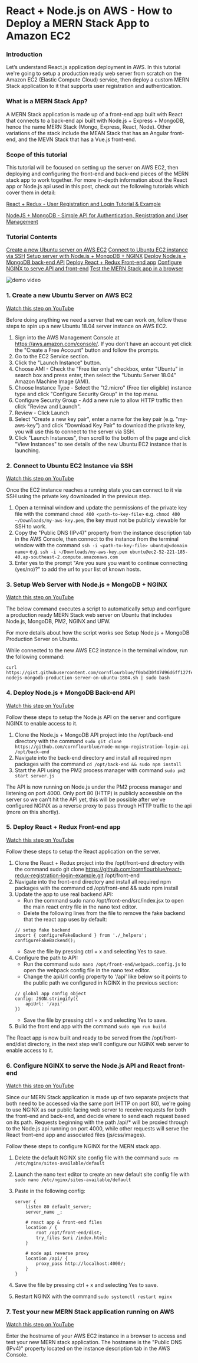# React + Node.js on AWS - How to Deploy a MERN Stack App to Amazon EC2

### Introduction
Let’s understand React.js application deployment in AWS. In this tutorial we're going to setup a production ready web server from scratch on the Amazon EC2 (Elastic Compute Cloud) service, then deploy a custom MERN Stack application to it that supports user registration and authentication.

### What is a MERN Stack App?
A MERN Stack application is made up of a front-end app built with React that connects to a back-end api built with Node.js + Express + MongoDB, hence the name MERN Stack (Mongo, Express, React, Node). Other variations of the stack include the MEAN Stack that has an Angular front-end, and the MEVN Stack that has a Vue.js front-end.

### Scope of this tutorial
This tutorial will be focused on setting up the server on AWS EC2, then deploying and configuring the front-end and back-end pieces of the MERN stack app to work together. For more in-depth information about the React app or Node.js api used in this post, check out the following tutorials which cover them in detail:

[React + Redux - User Registration and Login Tutorial & Example](https://jasonwatmore.com/post/2017/09/16/react-redux-user-registration-and-login-tutorial-example)

[NodeJS + MongoDB - Simple API for Authentication, Registration and User Management
](https://jasonwatmore.com/post/2018/06/14/nodejs-mongodb-simple-api-for-authentication-registration-and-user-management)

### Tutorial Contents
[Create a new Ubuntu server on AWS EC2](https://jasonwatmore.com/#create-server)
[Connect to Ubuntu EC2 instance via SSH](https://jasonwatmore.com/#connect-to-server)
[Setup server with Node.js + MongoDB + NGINX](https://jasonwatmore.com/#setup-server)
[Deploy Node.js + MongoDB back-end API](https://jasonwatmore.com/#deploy-api)
[Deploy React + Redux Front-end app](https://jasonwatmore.com/#deploy-front-end)
[Configure NGINX to serve API and front-end](https://jasonwatmore.com/#configure-nginx)
[Test the MERN Stack app in a browser](https://jasonwatmore.com/#test-mern-stack-app)

![demo video](https://github.com/codemaker2015/react.js-app-deployement-aws/blob/master/demo_video.gif)

### 1. Create a new Ubuntu Server on AWS EC2
[Watch this step on YouTube](https://www.youtube.com/watch?v=FanoTGjkxhQ&t=135s)

Before doing anything we need a server that we can work on, follow these steps to spin up a new Ubuntu 18.04 server instance on AWS EC2.

1. Sign into the AWS Management Console at https://aws.amazon.com/console/. If you don't have an account yet click the "Create a Free Account" button and follow the prompts.
2. Go to the EC2 Service section.
3. Click the "Launch Instance" button.
4. Choose AMI - Check the "Free tier only" checkbox, enter "Ubuntu" in search box and press enter, then select the "Ubuntu Server 18.04" Amazon Machine Image (AMI).
5. Choose Instance Type - Select the "t2.micro" (Free tier eligible) instance type and click "Configure Security Group" in the top menu.
6. Configure Security Group - Add a new rule to allow HTTP traffic then click "Review and Launch".
7. Review - Click Launch
8. Select "Create a new key pair", enter a name for the key pair (e.g. "my-aws-key") and click "Download Key Pair" to download the private key, you will use this to connect to the server via SSH.
9. Click "Launch Instances", then scroll to the bottom of the page and click "View Instances" to see details of the new Ubuntu EC2 instance that is launching.


### 2. Connect to Ubuntu EC2 Instance via SSH
[Watch this step on YouTube](https://www.youtube.com/watch?v=FanoTGjkxhQ&t=355s)

Once the EC2 instance reaches a running state you can connect to it via SSH using the private key downloaded in the previous step.

1. Open a terminal window and update the permissions of the private key file with the command `chmod 400 <path-to-key-file>` e.g. `chmod 400 ~/Downloads/my-aws-key.pem`, the key must not be publicly viewable for SSH to work.
2. Copy the "Public DNS (IPv4)" property from the instance description tab in the AWS Console, then connect to the instance from the terminal window with the command `ssh -i <path-to-key-file> ubuntu@<domain name>` e.g. `ssh -i ~/Downloads/my-aws-key.pem ubuntu@ec2-52-221-185-40.ap-southeast-2.compute.amazonaws.com`
3. Enter yes to the prompt "Are you sure you want to continue connecting (yes/no)?" to add the url to your list of known hosts.

### 3. Setup Web Server with Node.js + MongoDB + NGINX
[Watch this step on YouTube](https://www.youtube.com/watch?v=FanoTGjkxhQ&t=542s)

The below command executes a script to automatically setup and configure a production ready MERN Stack web server on Ubuntu that includes Node.js, MongoDB, PM2, NGINX and UFW.

For more details about how the script works see Setup Node.js + MongoDB Production Server on Ubuntu.

While connected to the new AWS EC2 instance in the terminal window, run the following command:
```
curl https://gist.githubusercontent.com/cornflourblue/f0abd30f47d96d6ff127fe8a9e5bbd9f/raw/e3047c9dc3ce8b796e7354c92d2c47ce61981d2f/setup-nodejs-mongodb-production-server-on-ubuntu-1804.sh | sudo bash
```

### 4. Deploy Node.js + MongoDB Back-end API
[Watch this step on YouTube](https://www.youtube.com/watch?v=FanoTGjkxhQ&t=644s)

Follow these steps to setup the Node.js API on the server and configure NGINX to enable access to it.

1. Clone the Node.js + MongoDB API project into the /opt/back-end directory with the command `sudo git clone https://github.com/cornflourblue/node-mongo-registration-login-api /opt/back-end`
2. Navigate into the back-end directory and install all required npm packages with the command `cd /opt/back-end && sudo npm install`
3. Start the API using the PM2 process manager with command `sudo pm2 start server.js`

The API is now running on Node.js under the PM2 process manager and listening on port 4000. Only port 80 (HTTP) is publicly accessible on the server so we can't hit the API yet, this will be possible after we've configured NGINX as a reverse proxy to pass through HTTP traffic to the api (more on this shortly).


### 5. Deploy React + Redux Front-end app
[Watch this step on YouTube](https://www.youtube.com/watch?v=FanoTGjkxhQ&t=757s)

Follow these steps to setup the React application on the server.

1. Clone the React + Redux project into the /opt/front-end directory with the command sudo git clone https://github.com/cornflourblue/react-redux-registration-login-example.git /opt/front-end
2. Navigate into the front-end directory and install all required npm packages with the command cd /opt/front-end && sudo npm install
3. Update the app to use real backend API:
    - Run the command sudo nano /opt/front-end/src/index.jsx to open the main react entry file in the nano text editor.
    - Delete the following lines from the file to remove the fake backend that the react app uses by default:
    ```
    // setup fake backend
    import { configureFakeBackend } from './_helpers';
    configureFakeBackend();
    ```
    - Save the file by pressing ctrl + x and selecting Yes to save.
4. Configure the path to API:
    - Run the command `sudo nano /opt/front-end/webpack.config.js` to open the webpack config file in the nano text editor.
    - Change the apiUrl config property to '/api' like below so it points to the public path we configured in NGINX in the previous section:
    ```
    // global app config object
    config: JSON.stringify({
        apiUrl: '/api'
    })
    ```
    - Save the file by pressing ctrl + x and selecting Yes to save.
5. Build the front end app with the command `sudo npm run build`

The React app is now built and ready to be served from the /opt/front-end/dist directory, in the next step we'll configure our NGINX web server to enable access to it.

### 6. Configure NGINX to serve the Node.js API and React front-end
[Watch this step on YouTube](https://www.youtube.com/watch?v=FanoTGjkxhQ&t=968s)

Since our MERN Stack application is made up of two separate projects that both need to be accessed via the same port (HTTP on port 80), we're going to use NGINX as our public facing web server to receive requests for both the front-end and back-end, and decide where to send each request based on its path. Requests beginning with the path /api/* will be proxied through to the Node.js api running on port 4000, while other requests will serve the React front-end app and associated files (js/css/images).

Follow these steps to configure NGINX for the MERN stack app.

1. Delete the default NGINX site config file with the command `sudo rm /etc/nginx/sites-available/default`
2. Launch the nano text editor to create an new default site config file with `sudo nano /etc/nginx/sites-available/default`
3. Paste in the following config:
    ```
    server {
        listen 80 default_server;
        server_name _;
        
        # react app & front-end files
        location / {
            root /opt/front-end/dist;
            try_files $uri /index.html;
        }

        # node api reverse proxy
        location /api/ {
            proxy_pass http://localhost:4000/;
        }
    }
    ```

4. Save the file by pressing ctrl + x and selecting Yes to save.
5. Restart NGINX with the command `sudo systemctl restart nginx`

### 7. Test your new MERN Stack application running on AWS
[Watch this step on YouTube](https://www.youtube.com/watch?v=FanoTGjkxhQ&t=1193s)

Enter the hostname of your AWS EC2 instance in a browser to access and test your new MERN stack application.
The hostname is the "Public DNS (IPv4)" property located on the instance description tab in the AWS Console.